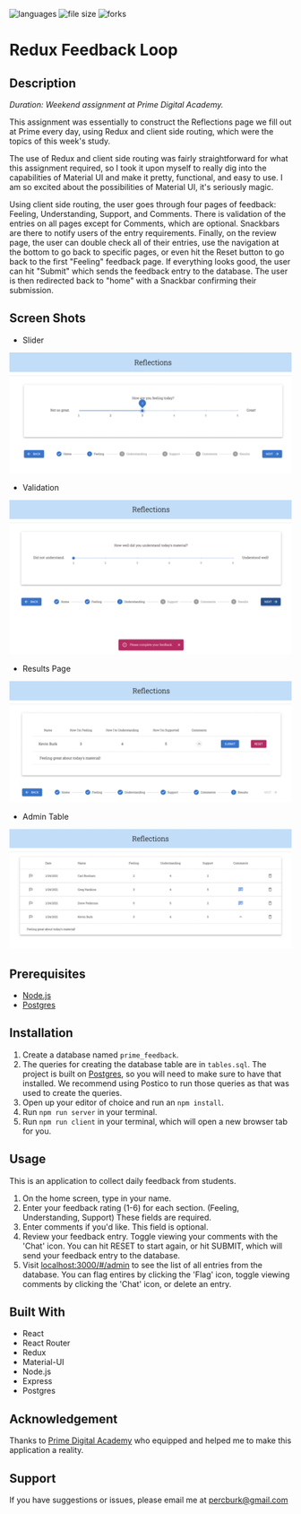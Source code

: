 ![languages](https://img.shields.io/github/languages/top/percburk/redux-feedback-loop?style=flat-square)
![file size](https://img.shields.io/github/languages/code-size/percburk/redux-feedback-loop?style=flat-square)
![forks](https://img.shields.io/github/forks/percburk/redux-feedback-loop?style=social)

# Redux Feedback Loop


## Description

_Duration: Weekend assignment at Prime Digital Academy._

This assignment was essentially to construct the Reflections page we fill out at Prime every day, using Redux and client side routing, which were the topics of this week's study.

The use of Redux and client side routing was fairly straightforward for what this assignment required, so I took it upon myself to really dig into the capabilities of Material UI and make it pretty, functional, and easy to use. I am so excited about the possibilities of Material UI, it's seriously magic.

Using client side routing, the user goes through four pages of feedback: Feeling, Understanding, Support, and Comments. There is validation of the entries on all pages except for Comments, which are optional. Snackbars are there to notify users of the entry requirements. Finally, on the review page, the user can double check all of their entries, use the navigation at the bottom to go back to specific pages, or even hit the Reset button to go back to the first "Feeling" feedback page. If everything looks good, the user can hit "Submit" which sends the feedback entry to the database. The user is then redirected back to "home" with a Snackbar confirming their submission.

## Screen Shots

- Slider

![slider](public/images/slider.png)

- Validation

![validation](public/images/validation.png)

- Results Page

![results](public/images/results.png)

- Admin Table

![admin](public/images/admin.png)

## Prerequisites

- [Node.js](https://nodejs.org/en/)
- [Postgres](https://www.postgresql.org/download/)

## Installation

1. Create a database named `prime_feedback`.
2. The queries for creating the database table are in `tables.sql`. The project is built on [Postgres](https://www.postgresql.org/download/), so you will need to make sure to have that installed. We recommend using Postico to run those queries as that was used to create the queries.
3. Open up your editor of choice and run an `npm install`.
4. Run `npm run server` in your terminal.
5. Run `npm run client` in your terminal, which will open a new browser tab for you.


## Usage

This is an application to collect daily feedback from students.

1. On the home screen, type in your name.
2. Enter your feedback rating (1-6) for each section. (Feeling, Understanding, Support) These fields are required.
3. Enter comments if you'd like. This field is optional.
4. Review your feedback entry. Toggle viewing your comments with the 'Chat' icon. You can hit RESET to start again, or hit SUBMIT, which will send your feedback entry to the database.
5. Visit [localhost:3000/#/admin](http://localhost:3000/#/admin) to see the list of all entries from the database. You can flag entires by clicking the 'Flag' icon, toggle viewing comments by clicking the 'Chat' icon, or delete an entry.


## Built With

- React
- React Router
- Redux
- Material-UI
- Node.js
- Express
- Postgres


## Acknowledgement

Thanks to [Prime Digital Academy](www.primeacademy.io) who equipped and helped me to make this application a reality.


## Support

If you have suggestions or issues, please email me at [percburk@gmail.com](percburk@gmail.com)
